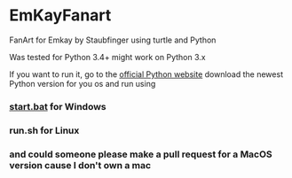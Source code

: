 # EmKayFanart
FanArt for Emkay by Staubfinger using turtle and Python

Was tested for Python 3.4+ might work on Python 3.x

If you want to run it, go to the [official Python website](https://python.org) download the newest Python version for you os and run using

### [start.bat](/start.bat) for Windows
### run.sh for Linux
### and could someone please make a pull request for a MacOS version cause I don't own a mac
